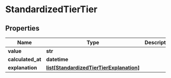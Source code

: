 # StandardizedTierTier

## Properties
Name | Type | Description | Notes
------------ | ------------- | ------------- | -------------
**value** | **str** |  | 
**calculated_at** | **datetime** |  | [optional] 
**explanation** | [**list[StandardizedTierTierExplanation]**](StandardizedTierTierExplanation.md) |  | [optional] 



